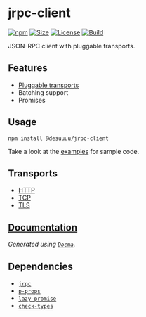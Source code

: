 # jrpc-client

[![npm](https://img.shields.io/npm/v/@desuuuu/jrpc-client.svg)](https://www.npmjs.com/package/@desuuuu/jrpc-client)
[![Size](https://img.shields.io/github/languages/code-size/desuuuu/jrpc-client.svg)](/)
[![License](https://img.shields.io/github/license/desuuuu/jrpc-client.svg)](LICENSE)
[![Build](https://img.shields.io/travis/com/Desuuuu/jrpc-client.svg)](https://travis-ci.com/Desuuuu/jrpc-client)

JSON-RPC client with pluggable transports.

## Features

* [Pluggable transports](#transports)
* Batching support
* Promises

## Usage

```
npm install @desuuuu/jrpc-client
```

Take a look at the [examples](examples) for sample code.

## Transports

* [HTTP](https://www.npmjs.com/package/@desuuuu/jrpc-transport-http)
* [TCP](https://www.npmjs.com/package/@desuuuu/jrpc-transport-tcp)
* [TLS](https://www.npmjs.com/package/@desuuuu/jrpc-transport-tls)

## [Documentation](https://docs.desuuuu.com/jrpc-client)

*Generated using [`Docma`](https://github.com/onury/docma).*

## Dependencies

* [`jrpc`](https://github.com/vphantom/js-jrpc)
* [`p-props`](https://github.com/sindresorhus/p-props)
* [`lazy-promise`](https://github.com/then/lazy-promise)
* [`check-types`](https://gitlab.com/philbooth/check-types.js)

